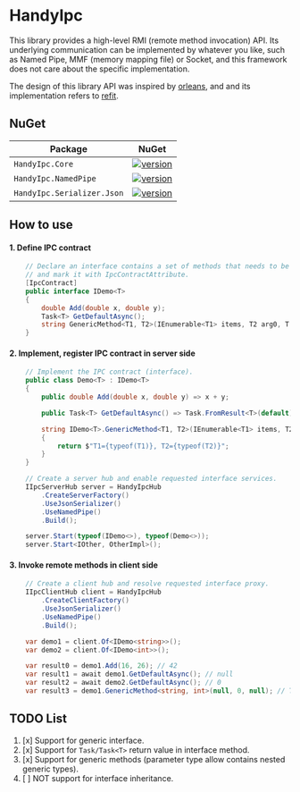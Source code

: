 # HandyIpc

This library provides a high-level RMI (remote method invocation) API. Its underlying communication can be implemented by whatever you like, such as Named Pipe, MMF (memory mapping file) or Socket, and this framework does not care about the specific implementation.

The design of this library API was inspired by [orleans](https://github.com/dotnet/orleans), and and its implementation refers to [refit](https://github.com/reactiveui/refit).

## NuGet

| Package                    | NuGet                                                                                                                    |
| -------------------------- | ------------------------------------------------------------------------------------------------------------------------ |
| `HandyIpc.Core`            | [![version](https://img.shields.io/badge/version-0.3.1-orange)](https://www.nuget.org/packages/HandyIpc.Core)            |
| `HandyIpc.NamedPipe`       | [![version](https://img.shields.io/badge/version-0.1.1-orange)](https://www.nuget.org/packages/HandyIpc.NamedPipe)       |
| `HandyIpc.Serializer.Json` | [![version](https://img.shields.io/badge/version-0.1.1-orange)](https://www.nuget.org/packages/HandyIpc.Serializer.Json) |

## How to use

#### 1. Define IPC contract

```csharp
    // Declare an interface contains a set of methods that needs to be called remotely,
    // and mark it with IpcContractAttribute.
    [IpcContract]
    public interface IDemo<T>
    {
        double Add(double x, double y);
        Task<T> GetDefaultAsync();
        string GenericMethod<T1, T2>(IEnumerable<T1> items, T2 arg0, T arg1);
    }
```

#### 2. Implement, register IPC contract in server side

```csharp
    // Implement the IPC contract (interface).
    public class Demo<T> : IDemo<T>
    {
        public double Add(double x, double y) => x + y;

        public Task<T> GetDefaultAsync() => Task.FromResult<T>(default);

        string IDemo<T>.GenericMethod<T1, T2>(IEnumerable<T1> items, T2 arg0, T arg1)
        {
            return $"T1={typeof(T1)}, T2={typeof(T2)}";
        }
    }
```

```csharp
    // Create a server hub and enable requested interface services.
    IIpcServerHub server = HandyIpcHub
        .CreateServerFactory()
        .UseJsonSerializer()
        .UseNamedPipe()
        .Build();

    server.Start(typeof(IDemo<>), typeof(Demo<>));
    server.Start<IOther, OtherImpl>();
```

#### 3. Invoke remote methods in client side

```csharp
    // Create a client hub and resolve requested interface proxy.
    IIpcClientHub client = HandyIpcHub
        .CreateClientFactory()
        .UseJsonSerializer()
        .UseNamedPipe()
        .Build();

    var demo1 = client.Of<IDemo<string>>();
    var demo2 = client.Of<IDemo<int>>();

    var result0 = demo1.Add(16, 26); // 42
    var result1 = await demo1.GetDefaultAsync(); // null
    var result2 = await demo2.GetDefaultAsync(); // 0
    var result3 = demo1.GenericMethod<string, int>(null, 0, null); // T1=System.String, T2=System.Int32
```

## TODO List

1. [x] Support for generic interface.
2. [x] Support for `Task/Task<T>` return value in interface method.
3. [x] Support for generic methods (parameter type allow contains nested generic types).
4. [ ] NOT support for interface inheritance.
